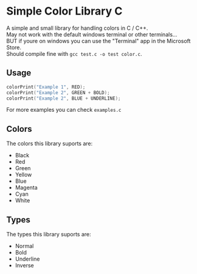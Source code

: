 # Simple Color Library C

A simple and small library for handling colors in C / C++.\
May not work with the default windows terminal or other terminals...\
BUT if youre on windows you can use the "Terminal" app in the Microsoft Store.\
Should compile fine with ```gcc test.c -o test color.c```.

## Usage
``` C
colorPrint("Example 1", RED); 
colorPrint("Example 2", GREEN + BOLD); 
colorPrint("Example 2", BLUE + UNDERLINE); 
```
For more examples you can check ```examples.c```

## Colors
The colors this library suports are:
- Black
- Red
- Green
- Yellow
- Blue
- Magenta
- Cyan
- White

## Types
The types this library suports are:
- Normal
- Bold
- Underline
- Inverse
